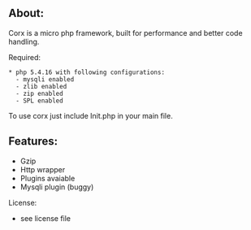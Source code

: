 About:
------

Corx is a micro php framework, built for performance and better code handling.

Required:
    
    * php 5.4.16 with following configurations:
      - mysqli enabled
      - zlib enabled
      - zip enabled
      - SPL enabled

To use corx just include Init.php in your main file. 

Features:
---------
* Gzip
* Http wrapper
* Plugins avaiable 
* Mysqli plugin (buggy)

License:
* see license file